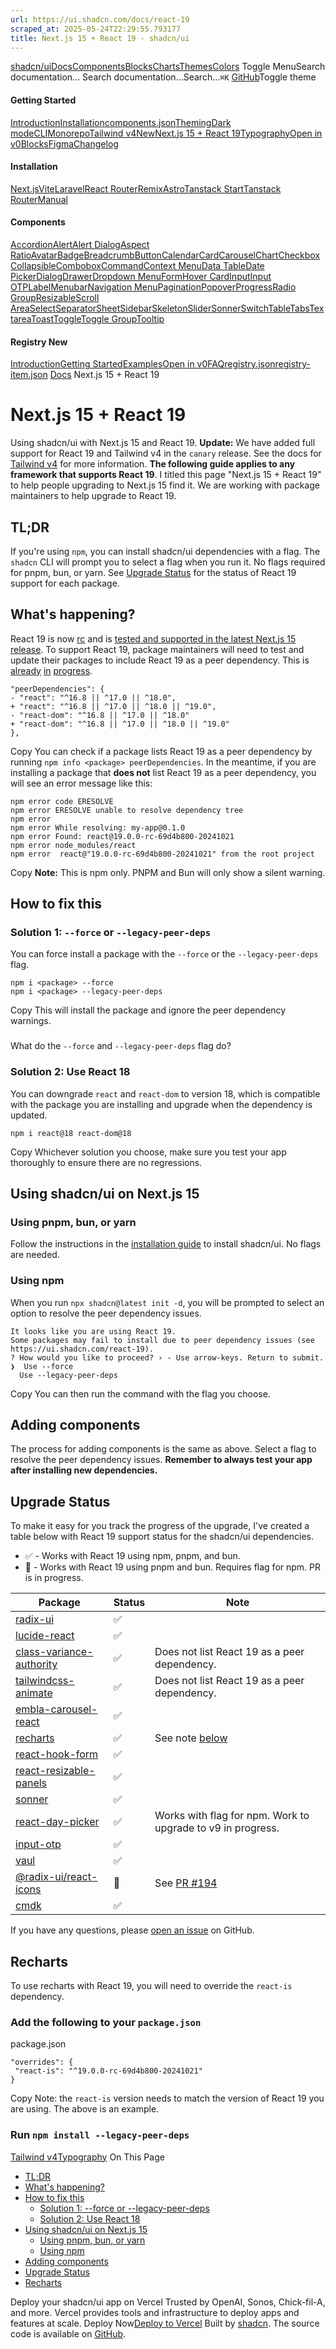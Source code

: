 ```yaml
---
url: https://ui.shadcn.com/docs/react-19
scraped_at: 2025-05-24T22:29:55.793177
title: Next.js 15 + React 19 - shadcn/ui
---
```


[shadcn/ui](https://ui.shadcn.com/)[Docs](https://ui.shadcn.com/docs/installation)[Components](https://ui.shadcn.com/docs/components)[Blocks](https://ui.shadcn.com/blocks)[Charts](https://ui.shadcn.com/charts)[Themes](https://ui.shadcn.com/themes)[Colors](https://ui.shadcn.com/colors)
Toggle MenuSearch documentation...
Search documentation...Search...`⌘K`
[GitHub](https://github.com/shadcn-ui/ui)Toggle theme
#### Getting Started 
[Introduction](https://ui.shadcn.com/docs)[Installation](https://ui.shadcn.com/docs/installation)[components.json](https://ui.shadcn.com/docs/components-json)[Theming](https://ui.shadcn.com/docs/theming)[Dark mode](https://ui.shadcn.com/docs/dark-mode)[CLI](https://ui.shadcn.com/docs/cli)[Monorepo](https://ui.shadcn.com/docs/monorepo)[Tailwind v4New](https://ui.shadcn.com/docs/tailwind-v4)[Next.js 15 + React 19](https://ui.shadcn.com/docs/react-19)[Typography](https://ui.shadcn.com/docs/components/typography)[Open in v0](https://ui.shadcn.com/docs/v0)[Blocks](https://ui.shadcn.com/docs/blocks)[Figma](https://ui.shadcn.com/docs/figma)[Changelog](https://ui.shadcn.com/docs/changelog)
#### Installation 
[Next.js](https://ui.shadcn.com/docs/installation/next)[Vite](https://ui.shadcn.com/docs/installation/vite)[Laravel](https://ui.shadcn.com/docs/installation/laravel)[React Router](https://ui.shadcn.com/docs/installation/react-router)[Remix](https://ui.shadcn.com/docs/installation/remix)[Astro](https://ui.shadcn.com/docs/installation/astro)[Tanstack Start](https://ui.shadcn.com/docs/installation/tanstack)[Tanstack Router](https://ui.shadcn.com/docs/installation/tanstack-router)[Manual](https://ui.shadcn.com/docs/installation/manual)
#### Components 
[Accordion](https://ui.shadcn.com/docs/components/accordion)[Alert](https://ui.shadcn.com/docs/components/alert)[Alert Dialog](https://ui.shadcn.com/docs/components/alert-dialog)[Aspect Ratio](https://ui.shadcn.com/docs/components/aspect-ratio)[Avatar](https://ui.shadcn.com/docs/components/avatar)[Badge](https://ui.shadcn.com/docs/components/badge)[Breadcrumb](https://ui.shadcn.com/docs/components/breadcrumb)[Button](https://ui.shadcn.com/docs/components/button)[Calendar](https://ui.shadcn.com/docs/components/calendar)[Card](https://ui.shadcn.com/docs/components/card)[Carousel](https://ui.shadcn.com/docs/components/carousel)[Chart](https://ui.shadcn.com/docs/components/chart)[Checkbox](https://ui.shadcn.com/docs/components/checkbox)[Collapsible](https://ui.shadcn.com/docs/components/collapsible)[Combobox](https://ui.shadcn.com/docs/components/combobox)[Command](https://ui.shadcn.com/docs/components/command)[Context Menu](https://ui.shadcn.com/docs/components/context-menu)[Data Table](https://ui.shadcn.com/docs/components/data-table)[Date Picker](https://ui.shadcn.com/docs/components/date-picker)[Dialog](https://ui.shadcn.com/docs/components/dialog)[Drawer](https://ui.shadcn.com/docs/components/drawer)[Dropdown Menu](https://ui.shadcn.com/docs/components/dropdown-menu)[Form](https://ui.shadcn.com/docs/components/form)[Hover Card](https://ui.shadcn.com/docs/components/hover-card)[Input](https://ui.shadcn.com/docs/components/input)[Input OTP](https://ui.shadcn.com/docs/components/input-otp)[Label](https://ui.shadcn.com/docs/components/label)[Menubar](https://ui.shadcn.com/docs/components/menubar)[Navigation Menu](https://ui.shadcn.com/docs/components/navigation-menu)[Pagination](https://ui.shadcn.com/docs/components/pagination)[Popover](https://ui.shadcn.com/docs/components/popover)[Progress](https://ui.shadcn.com/docs/components/progress)[Radio Group](https://ui.shadcn.com/docs/components/radio-group)[Resizable](https://ui.shadcn.com/docs/components/resizable)[Scroll Area](https://ui.shadcn.com/docs/components/scroll-area)[Select](https://ui.shadcn.com/docs/components/select)[Separator](https://ui.shadcn.com/docs/components/separator)[Sheet](https://ui.shadcn.com/docs/components/sheet)[Sidebar](https://ui.shadcn.com/docs/components/sidebar)[Skeleton](https://ui.shadcn.com/docs/components/skeleton)[Slider](https://ui.shadcn.com/docs/components/slider)[Sonner](https://ui.shadcn.com/docs/components/sonner)[Switch](https://ui.shadcn.com/docs/components/switch)[Table](https://ui.shadcn.com/docs/components/table)[Tabs](https://ui.shadcn.com/docs/components/tabs)[Textarea](https://ui.shadcn.com/docs/components/textarea)[Toast](https://ui.shadcn.com/docs/components/toast)[Toggle](https://ui.shadcn.com/docs/components/toggle)[Toggle Group](https://ui.shadcn.com/docs/components/toggle-group)[Tooltip](https://ui.shadcn.com/docs/components/tooltip)
#### Registry New
[Introduction](https://ui.shadcn.com/docs/registry)[Getting Started](https://ui.shadcn.com/docs/registry/getting-started)[Examples](https://ui.shadcn.com/docs/registry/examples)[Open in v0](https://ui.shadcn.com/docs/registry/open-in-v0)[FAQ](https://ui.shadcn.com/docs/registry/faq)[registry.json](https://ui.shadcn.com/docs/registry/registry-json)[registry-item.json](https://ui.shadcn.com/docs/registry/registry-item-json)
[Docs](https://ui.shadcn.com/docs)
Next.js 15 + React 19
# Next.js 15 + React 19
Using shadcn/ui with Next.js 15 and React 19.
**Update:** We have added full support for React 19 and Tailwind v4 in the `canary` release. See the docs for [Tailwind v4](https://ui.shadcn.com/docs/tailwind-v4) for more information.
**The following guide applies to any framework that supports React 19**. I titled this page "Next.js 15 + React 19" to help people upgrading to Next.js 15 find it. We are working with package maintainers to help upgrade to React 19.
## [](https://ui.shadcn.com/docs/react-19#tldr)TL;DR
If you're using `npm`, you can install shadcn/ui dependencies with a flag. The `shadcn` CLI will prompt you to select a flag when you run it. No flags required for pnpm, bun, or yarn.
See [Upgrade Status](https://ui.shadcn.com/docs/react-19#upgrade-status) for the status of React 19 support for each package.
## [](https://ui.shadcn.com/docs/react-19#whats-happening)What's happening?
React 19 is now [rc](https://www.npmjs.com/package/react?activeTab=versions) and is [tested and supported in the latest Next.js 15 release](https://nextjs.org/blog/next-15#react-19).
To support React 19, package maintainers will need to test and update their packages to include React 19 as a peer dependency. This is [already](https://github.com/radix-ui/primitives/pull/2952) [in](https://github.com/pacocoursey/cmdk/pull/318) [progress](https://github.com/emilkowalski/vaul/pull/498).
```
"peerDependencies": {
- "react": "^16.8 || ^17.0 || ^18.0",
+ "react": "^16.8 || ^17.0 || ^18.0 || ^19.0",
- "react-dom": "^16.8 || ^17.0 || ^18.0"
+ "react-dom": "^16.8 || ^17.0 || ^18.0 || ^19.0"
},
```
Copy
You can check if a package lists React 19 as a peer dependency by running `npm info <package> peerDependencies`.
In the meantime, if you are installing a package that **does not** list React 19 as a peer dependency, you will see an error message like this:
```
npm error code ERESOLVE
npm error ERESOLVE unable to resolve dependency tree
npm error
npm error While resolving: my-app@0.1.0
npm error Found: react@19.0.0-rc-69d4b800-20241021
npm error node_modules/react
npm error  react@"19.0.0-rc-69d4b800-20241021" from the root project
```
Copy
**Note:** This is npm only. PNPM and Bun will only show a silent warning.
## [](https://ui.shadcn.com/docs/react-19#how-to-fix-this)How to fix this
### [](https://ui.shadcn.com/docs/react-19#solution-1---force-or---legacy-peer-deps)Solution 1: `--force` or `--legacy-peer-deps`
You can force install a package with the `--force` or the `--legacy-peer-deps` flag.
```
npm i <package> --force
npm i <package> --legacy-peer-deps
```
Copy
This will install the package and ignore the peer dependency warnings.
### 
What do the `--force` and `--legacy-peer-deps` flag do?
### [](https://ui.shadcn.com/docs/react-19#solution-2-use-react-18)Solution 2: Use React 18
You can downgrade `react` and `react-dom` to version 18, which is compatible with the package you are installing and upgrade when the dependency is updated.
```
npm i react@18 react-dom@18
```
Copy
Whichever solution you choose, make sure you test your app thoroughly to ensure there are no regressions.
## [](https://ui.shadcn.com/docs/react-19#using-shadcnui-on-nextjs-15)Using shadcn/ui on Next.js 15
### [](https://ui.shadcn.com/docs/react-19#using-pnpm-bun-or-yarn)Using pnpm, bun, or yarn
Follow the instructions in the [installation guide](https://ui.shadcn.com/docs/installation/next) to install shadcn/ui. No flags are needed.
### [](https://ui.shadcn.com/docs/react-19#using-npm)Using npm
When you run `npx shadcn@latest init -d`, you will be prompted to select an option to resolve the peer dependency issues.
```
It looks like you are using React 19.
Some packages may fail to install due to peer dependency issues (see https://ui.shadcn.com/react-19).
? How would you like to proceed? › - Use arrow-keys. Return to submit.
❯  Use --force
  Use --legacy-peer-deps
```
Copy
You can then run the command with the flag you choose.
## [](https://ui.shadcn.com/docs/react-19#adding-components)Adding components
The process for adding components is the same as above. Select a flag to resolve the peer dependency issues.
**Remember to always test your app after installing new dependencies.**
## [](https://ui.shadcn.com/docs/react-19#upgrade-status)Upgrade Status
To make it easy for you track the progress of the upgrade, I've created a table below with React 19 support status for the shadcn/ui dependencies.
  * ✅ - Works with React 19 using npm, pnpm, and bun.
  * 🚧 - Works with React 19 using pnpm and bun. Requires flag for npm. PR is in progress.


Package| Status| Note  
---|---|---  
[radix-ui](https://www.npmjs.com/package/@radix-ui/react-icons)| ✅|   
[lucide-react](https://www.npmjs.com/package/lucide-react)| ✅|   
[class-variance-authority](https://www.npmjs.com/package/class-variance-authority)| ✅| Does not list React 19 as a peer dependency.  
[tailwindcss-animate](https://www.npmjs.com/package/tailwindcss-animate)| ✅| Does not list React 19 as a peer dependency.  
[embla-carousel-react](https://www.npmjs.com/package/embla-carousel-react)| ✅|   
[recharts](https://www.npmjs.com/package/recharts)| ✅| See note [below](https://ui.shadcn.com/docs/react-19#recharts)  
[react-hook-form](https://www.npmjs.com/package/react-hook-form)| ✅|   
[react-resizable-panels](https://www.npmjs.com/package/react-resizable-panels)| ✅|   
[sonner](https://www.npmjs.com/package/sonner)| ✅|   
[react-day-picker](https://www.npmjs.com/package/react-day-picker)| ✅| Works with flag for npm. Work to upgrade to v9 in progress.  
[input-otp](https://www.npmjs.com/package/input-otp)| ✅|   
[vaul](https://www.npmjs.com/package/vaul)| ✅|   
[@radix-ui/react-icons](https://www.npmjs.com/package/@radix-ui/react-icons)| 🚧| See [PR #194](https://github.com/radix-ui/icons/pull/194)  
[cmdk](https://www.npmjs.com/package/cmdk)| ✅|   
If you have any questions, please [open an issue](https://github.com/shadcn/ui/issues) on GitHub.
## [](https://ui.shadcn.com/docs/react-19#recharts)Recharts
To use recharts with React 19, you will need to override the `react-is` dependency.
### Add the following to your `package.json`
package.json
```
"overrides": {
 "react-is": "^19.0.0-rc-69d4b800-20241021"
}
```
Copy
Note: the `react-is` version needs to match the version of React 19 you are using. The above is an example.
### Run `npm install --legacy-peer-deps`
[Tailwind v4](https://ui.shadcn.com/docs/tailwind-v4)[Typography](https://ui.shadcn.com/docs/components/typography)
On This Page
  * [TL;DR](https://ui.shadcn.com/docs/react-19#tldr)
  * [What's happening?](https://ui.shadcn.com/docs/react-19#whats-happening)
  * [How to fix this](https://ui.shadcn.com/docs/react-19#how-to-fix-this)
    * [Solution 1: --force or --legacy-peer-deps](https://ui.shadcn.com/docs/react-19#solution-1---force-or---legacy-peer-deps)
    * [Solution 2: Use React 18](https://ui.shadcn.com/docs/react-19#solution-2-use-react-18)
  * [Using shadcn/ui on Next.js 15](https://ui.shadcn.com/docs/react-19#using-shadcnui-on-nextjs-15)
    * [Using pnpm, bun, or yarn](https://ui.shadcn.com/docs/react-19#using-pnpm-bun-or-yarn)
    * [Using npm](https://ui.shadcn.com/docs/react-19#using-npm)
  * [Adding components](https://ui.shadcn.com/docs/react-19#adding-components)
  * [Upgrade Status](https://ui.shadcn.com/docs/react-19#upgrade-status)
  * [Recharts](https://ui.shadcn.com/docs/react-19#recharts)


Deploy your shadcn/ui app on Vercel
Trusted by OpenAI, Sonos, Chick-fil-A, and more.
Vercel provides tools and infrastructure to deploy apps and features at scale.
Deploy Now[Deploy to Vercel](https://vercel.com/new?utm_source=shadcn_site&utm_medium=web&utm_campaign=docs_cta_deploy_now_callout)
Built by [shadcn](https://twitter.com/shadcn). The source code is available on [GitHub](https://github.com/shadcn-ui/ui).

